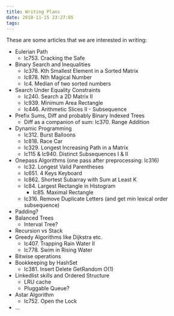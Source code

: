 ```yaml
---
title: Writing Plans
date: 2018-11-15 23:27:05
tags:
---
```


These are some articles that we are interested in writing:

+ Eulerian Path
    + lc753. Cracking the Safe
+ Binary Search and Inequalities
    + lc378. Kth Smallest Element in a Sorted Matrix
    + lc878. Nth Magical Number
    + lc4. Median of two sorted numbers
+ Search Under Equality Constraints
    + lc240. Search a 2D Matrix II
    + lc939. Minimum Area Rectangle
    + lc446. Arithmetic Slices II - Subsequence
+ Prefix Sums, Diff and probably Binary Indexed Trees
    + Diff as a companion of sum: lc370. Range Addition
+ Dynamic Programming
    + lc312. Burst Balloons
    + lc818. Race Car
    + lc329. Longest Increasing Path in a Matrix
    + lc115 & lc940. Distinct Subsequences I & II
+ Onepass Algorithms (one pass after preprocessing: lc316)
    + lc32. Longest Valid Parentheses
    + lc651. 4 Keys Keyboard
    + lc862. Shortest Subarray with Sum at Least K
    + lc84. Largest Rectangle in Histogram
        - lc85. Maximal Rectangle
    + lc316. Remove Duplicate Letters (and get min lexical order subsequence)
+ Padding?
+ Balanced Trees
    + Interval Tree?
+ Recursion vs Stack
+ Greedy Algorithms like Dijkstra etc.
    + lc407. Trapping Rain Water II
    + lc778. Swim in Rising Water
+ Bitwise operations
+ Bookkeeping by HashSet
    + lc381. Insert Delete GetRandom O(1)
+ Linkedlist skills and Ordered Structure
    + LRU cache
    + Pluggable Queue?
+ Astar Algorithm
    + lc752. Open the Lock
+ ...
